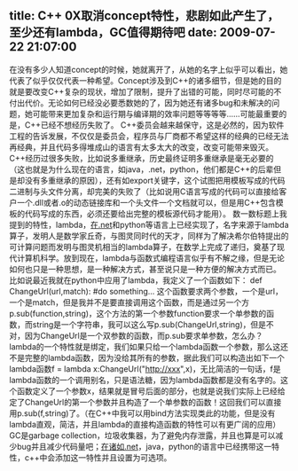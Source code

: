 title: C++ 0X取消concept特性，悲剧如此产生了，至少还有lambda，GC值得期待吧
date: 2009-07-22 21:07:00
---

在没有多少人知道concept的时候，她就离开了，从她的名字上似乎可以看出，她代表了似乎仅仅代表一种希望。Concept涉及到C++的诸多细节，但是她的目的就是要改变C++复杂的现状，增加了限制，提升了出错的可能，同时尽可能的不付出代价。无论如何已经没必要悉数她的了，因为她还有诸多bug和未解决的问题，她可能带来更加复杂和运行期与编译期的效率问题等等等等……可能最重要的是，C++已经不想经历失败了。
C++委员会越来越保守，这是必然的，因为软件工程的告诉发展，不仅仅是委员会，程序员与厂商都不希望这样的经典的已经无法再经典，并且代码多得堆成山的语言有太多太大的改变，改变可能带来毁灭。C++经历过很多失败，比如说多重继承，历史最终证明多重继承是毫无必要的（这也就是为什么现在的语言，如java，.net，python，他们都是C++的后辈但是却没有多重继承的原因），还有如export关键字，这个试图把用模板写成的代码二进制与头文件分离，却完美的失败了（比如说用C语言写成的代码可以直接给客户一个.dll或者.o的动态链接库和一个头文件一个文档就可以，但是用C++包含模板的代码写成的东西，必须还要给出完整的模板源代码才能用）。
数一数标题上我提到的特性，lambda，[在.net](http://xn--3ds.net)和python等语言上已经实现了，名字来源于lambda算子，发明人是数学家丘奇，与图灵同时代的天才，同样为了解决希尔伯特提出的可计算问题而发明与图灵机相当的lambda算子，在数学上完成了递归，奠基了现代计算机科学。放到现在，lambda与函数式编程语言似乎有不解之缘，但是无论如何也只是一种思想，是一种解决方式，甚至说只是一种方便的解决方式而已。
比如说最近我就在python中应用了lambda，我定义了一个函数如下：
def ChangeUrl(url,match):
#do something...
这个函数要求两个参数，一个是url，一个是match，但是我并不是要直接调用这个函数，而是通过另一个方p.sub(function,string)，这个方法的第一个参数function要求一个单参数的函数，而string是一个字符串，我可以这么写p.sub(ChangeUrl,string)，但是不对，因为ChangeUrl是一个双参数的函数，而p.sub要求单参数，怎么办？lambda的一个特性就是绑定，我们如果只给一个lambda函数一个参数，那么这还不是完整的lambda函数，因为没给其所有的参数，据此我们可以构造出如下一个lambda函数f = lambda x:ChangeUrl("[http://xxx](http://xxx)",x)，无比简洁的一句话，f是lambda函数的一个调用别名，只是语法糖，因为lambda函数都是没有名字的。这个函数定义了一个参数x，结果就是冒号后面的部分，也就是说我们实际上已经给定了ChangeUrl的第一个参数并且构造了一个单参数的函数！这回我们可以直接用p.sub(f,string)了。（在C++中我可以用bind方法实现类此的功能，但是没有lambda直观，简洁，并且lambda的直接构造函数的特性可以有更广阔的应用）
GC是garbage collection，垃圾收集器，为了避免内存泄露，并且也算是可以减少bug并且减少代码量吧；[在诸如.net](http://xn--3dsq8ci31f.net)，java，python的语言中已经携带这一特性，c++中会添加这一特性并且设置为可选项。